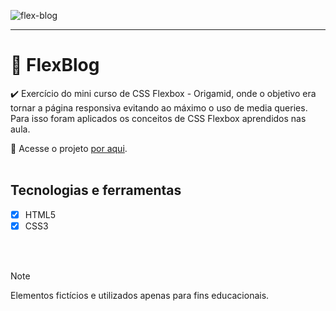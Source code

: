 ![flex-blog](https://github.com/brunacdp/flex-blog/assets/126818470/810ae96b-deba-4fb3-a512-5c8269665065)
<hr>

# :blue_book: FlexBlog

:heavy_check_mark: Exercício do mini curso de CSS Flexbox - Origamid, onde o objetivo era tornar a página responsiva evitando ao máximo o uso de media queries. Para isso foram aplicados os conceitos de CSS Flexbox aprendidos nas aula.

  :link: Acesse o projeto [por aqui](https://flex-blog-brunacdp.vercel.app/#).
  <br>
  <br>

## Tecnologias e ferramentas

- [X] HTML5
- [X] CSS3
<br>
<br>

> [!NOTE]
> Elementos fictícios e utilizados apenas para fins educacionais.
